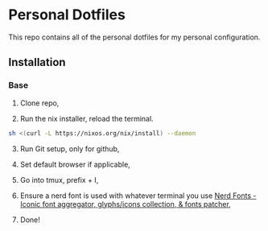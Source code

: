 # Personal Dotfiles

This repo contains all of the personal dotfiles for my
personal configuration.

## Installation

### Base

1. Clone repo,

2. Run the nix installer, reload the terminal.

```bash
sh <(curl -L https://nixos.org/nix/install) --daemon
```

3. Run Git setup, only for github,

4. Set default browser if applicable,

5. Go into tmux, prefix + I,

6. Ensure a nerd font is used with whatever terminal you use [Nerd Fonts - Iconic font aggregator, glyphs/icons collection, & fonts patcher](https://www.nerdfonts.com/),

7. Done!

